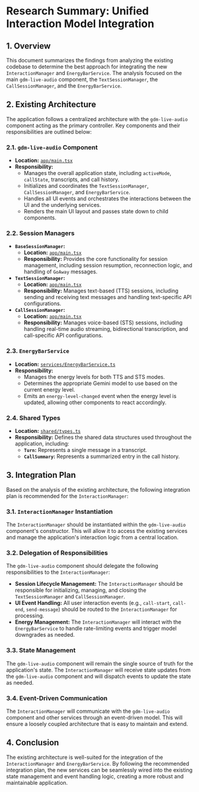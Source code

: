 # Research Summary: Unified Interaction Model Integration

## 1. Overview

This document summarizes the findings from analyzing the existing codebase to determine the best approach for integrating the new `InteractionManager` and `EnergyBarService`. The analysis focused on the main `gdm-live-audio` component, the `TextSessionManager`, the `CallSessionManager`, and the `EnergyBarService`.

## 2. Existing Architecture

The application follows a centralized architecture with the `gdm-live-audio` component acting as the primary controller. Key components and their responsibilities are outlined below:

### 2.1. `gdm-live-audio` Component

*   **Location:** [`app/main.tsx`](app/main.tsx:588)
*   **Responsibility:**
    *   Manages the overall application state, including `activeMode`, `callState`, transcripts, and call history.
    *   Initializes and coordinates the `TextSessionManager`, `CallSessionManager`, and `EnergyBarService`.
    *   Handles all UI events and orchestrates the interactions between the UI and the underlying services.
    *   Renders the main UI layout and passes state down to child components.

### 2.2. Session Managers

*   **`BaseSessionManager`:**
    *   **Location:** [`app/main.tsx`](app/main.tsx:40)
    *   **Responsibility:** Provides the core functionality for session management, including session resumption, reconnection logic, and handling of `GoAway` messages.
*   **`TextSessionManager`:**
    *   **Location:** [`app/main.tsx`](app/main.tsx:424)
    *   **Responsibility:** Manages text-based (TTS) sessions, including sending and receiving text messages and handling text-specific API configurations.
*   **`CallSessionManager`:**
    *   **Location:** [`app/main.tsx`](app/main.tsx:495)
    *   **Responsibility:** Manages voice-based (STS) sessions, including handling real-time audio streaming, bidirectional transcription, and call-specific API configurations.

### 2.3. `EnergyBarService`

*   **Location:** [`services/EnergyBarService.ts`](services/EnergyBarService.ts:40)
*   **Responsibility:**
    *   Manages the energy levels for both TTS and STS modes.
    *   Determines the appropriate Gemini model to use based on the current energy level.
    *   Emits an `energy-level-changed` event when the energy level is updated, allowing other components to react accordingly.

### 2.4. Shared Types

*   **Location:** [`shared/types.ts`](shared/types.ts)
*   **Responsibility:** Defines the shared data structures used throughout the application, including:
    *   **`Turn`:** Represents a single message in a transcript.
    *   **`CallSummary`:** Represents a summarized entry in the call history.

## 3. Integration Plan

Based on the analysis of the existing architecture, the following integration plan is recommended for the `InteractionManager`:

### 3.1. `InteractionManager` Instantiation

The `InteractionManager` should be instantiated within the `gdm-live-audio` component's constructor. This will allow it to access the existing services and manage the application's interaction logic from a central location.

### 3.2. Delegation of Responsibilities

The `gdm-live-audio` component should delegate the following responsibilities to the `InteractionManager`:

*   **Session Lifecycle Management:** The `InteractionManager` should be responsible for initializing, managing, and closing the `TextSessionManager` and `CallSessionManager`.
*   **UI Event Handling:** All user interaction events (e.g., `call-start`, `call-end`, `send-message`) should be routed to the `InteractionManager` for processing.
*   **Energy Management:** The `InteractionManager` will interact with the `EnergyBarService` to handle rate-limiting events and trigger model downgrades as needed.

### 3.3. State Management

The `gdm-live-audio` component will remain the single source of truth for the application's state. The `InteractionManager` will receive state updates from the `gdm-live-audio` component and will dispatch events to update the state as needed.

### 3.4. Event-Driven Communication

The `InteractionManager` will communicate with the `gdm-live-audio` component and other services through an event-driven model. This will ensure a loosely coupled architecture that is easy to maintain and extend.

## 4. Conclusion

The existing architecture is well-suited for the integration of the `InteractionManager` and `EnergyBarService`. By following the recommended integration plan, the new services can be seamlessly wired into the existing state management and event handling logic, creating a more robust and maintainable application.